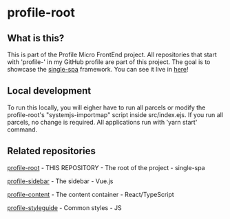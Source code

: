 # profile-root

## What is this?

This is part of the Profile Micro FrontEnd project. All repositories that start with 'profile-' in my GitHub profile are part of this project. The goal is to showcase the [single-spa](https://single-spa.js.org/) framework. You can see it live in [here](https://watanabethedev.com/)!

## Local development

To run this locally, you will eigher have to run all parcels or modify the profile-root's "systemjs-importmap" script inside src/index.ejs. If you run all parcels, no change is required. All applications run with 'yarn start' command.

## Related repositories

[profile-root](https://github.com/vmwatanabe/profile-root) - THIS REPOSITORY - The root of the project - single-spa

[profile-sidebar](https://github.com/vmwatanabe/profile-sidebar) - The sidebar - Vue.js

[profile-content](https://github.com/vmwatanabe/profile-content) - The content container - React/TypeScript

[profile-styleguide](https://github.com/vmwatanabe/profile-styleguide) - Common styles - JS
